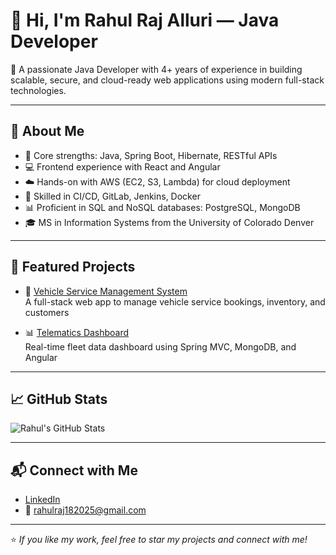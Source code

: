 # 👋 Hi, I'm Rahul Raj Alluri — Java Developer

🎯 A passionate Java Developer with 4+ years of experience in building scalable, secure, and cloud-ready web applications using modern full-stack technologies.

---

## 💼 About Me

- 🔧 Core strengths: Java, Spring Boot, Hibernate, RESTful APIs  
- 💻 Frontend experience with React and Angular  
- ☁️ Hands-on with AWS (EC2, S3, Lambda) for cloud deployment  
- 🧪 Skilled in CI/CD, GitLab, Jenkins, Docker  
- 📊 Proficient in SQL and NoSQL databases: PostgreSQL, MongoDB  
- 🎓 MS in Information Systems from the University of Colorado Denver

---

## 📂 Featured Projects

- 🚗 [Vehicle Service Management System](https://github.com/Rahulrooh/vehicle-service-management-system)  
  A full-stack web app to manage vehicle service bookings, inventory, and customers

- 📊 [Telematics Dashboard](https://github.com/Rahulrooh/telematics-dashboard)  
  Real-time fleet data dashboard using Spring MVC, MongoDB, and Angular

---

## 📈 GitHub Stats

![Rahul's GitHub Stats](https://github-readme-stats.vercel.app/api?username=Rahulrooh&show_icons=true&theme=default)

---

## 📬 Connect with Me

- [LinkedIn](https://www.linkedin.com/in/rahul-alluri-1b1951203)  
- 📧 rahulraj182025@gmail.com

---

⭐️ *If you like my work, feel free to star my projects and connect with me!*

